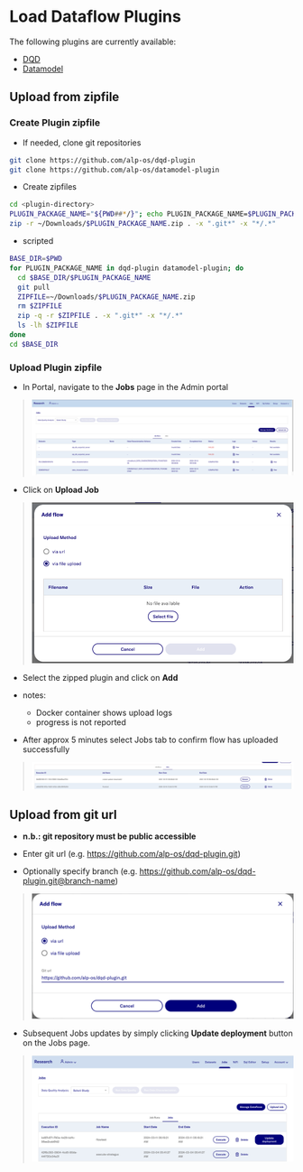 # Load Dataflow Plugins

The following plugins are currently available:
- [DQD](https://github.com/alp-os/dqd-plugin)
- [Datamodel](https://github.com/alp-os/datamodel-plugin)

## Upload from zipfile
### Create Plugin zipfile
- If needed, clone git repositories
```bash
git clone https://github.com/alp-os/dqd-plugin
git clone https://github.com/alp-os/datamodel-plugin
```
- Create zipfiles
```bash
cd <plugin-directory>
PLUGIN_PACKAGE_NAME="${PWD##*/}"; echo PLUGIN_PACKAGE_NAME=$PLUGIN_PACKAGE_NAME
zip -r ~/Downloads/$PLUGIN_PACKAGE_NAME.zip . -x ".git*" -x "*/.*"
```
- scripted
```bash
BASE_DIR=$PWD
for PLUGIN_PACKAGE_NAME in dqd-plugin datamodel-plugin; do 
  cd $BASE_DIR/$PLUGIN_PACKAGE_NAME
  git pull
  ZIPFILE=~/Downloads/$PLUGIN_PACKAGE_NAME.zip
  rm $ZIPFILE
  zip -q -r $ZIPFILE . -x ".git*" -x "*/.*"
  ls -lh $ZIPFILE
done
cd $BASE_DIR
```
### Upload Plugin zipfile
- In Portal, navigate to the **Jobs** page in the Admin portal
> ![](../images/dataflow/JobsPage.png)

- Click on **Upload Job**
> ![](../images/dataflow/AddFlowDialog.png)

- Select the zipped plugin and click on **Add**
- notes: 
  - Docker container shows upload logs
  - progress is not reported

- After approx 5 minutes select Jobs tab to confirm flow has uploaded successfully
> ![](../images/dataflow/JobsTable.png)

## Upload from git url
- **n.b.: git repository must be public accessible**
- Enter git url (e.g. https://github.com/alp-os/dqd-plugin.git)

- Optionally specify branch (e.g. https://github.com/alp-os/dqd-plugin.git@branch-name)
> ![](../images/dataflow/AddFlowURL.png)

- Subsequent Jobs updates by simply clicking **Update deployment** button on the Jobs page.
> ![](../images/dataflow/JobsPageURL.png)